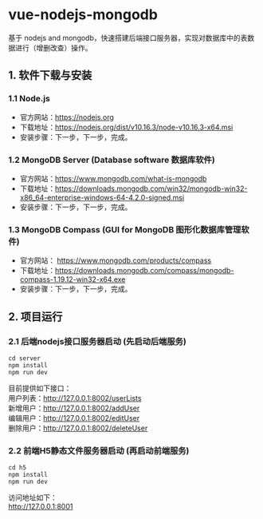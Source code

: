 # vue-nodejs-mongodb
基于 nodejs and mongodb，快速搭建后端接口服务器，实现对数据库中的表数据进行（增删改查）操作。

## 1. 软件下载与安装

### 1.1 Node.js
* 官方网站：https://nodejs.org
* 下载地址：https://nodejs.org/dist/v10.16.3/node-v10.16.3-x64.msi
* 安装步骤：下一步，下一步，完成。

### 1.2 MongoDB Server (Database software 数据库软件)
* 官方网站：https://www.mongodb.com/what-is-mongodb
* 下载地址：https://downloads.mongodb.com/win32/mongodb-win32-x86_64-enterprise-windows-64-4.2.0-signed.msi
* 安装步骤：下一步，下一步，完成。

### 1.3 MongoDB Compass (GUI for MongoDB 图形化数据库管理软件)
* 官方网站： https://www.mongodb.com/products/compass
* 下载地址：https://downloads.mongodb.com/compass/mongodb-compass-1.19.12-win32-x64.exe
* 安装步骤：下一步，下一步，完成。

## 2. 项目运行

### 2.1 后端nodejs接口服务器启动 (先启动后端服务)
```
cd server
npm install
npm run dev
```
目前提供如下接口：  
用户列表：http://127.0.0.1:8002/userLists  
新增用户：http://127.0.0.1:8002/addUser  
编辑用户：http://127.0.0.1:8002/editUser  
删除用户：http://127.0.0.1:8002/deleteUser  

### 2.2 前端H5静态文件服务器启动 (再启动前端服务)
```
cd h5
npm install
npm run dev
```
访问地址如下：  
http://127.0.0.1:8001  

